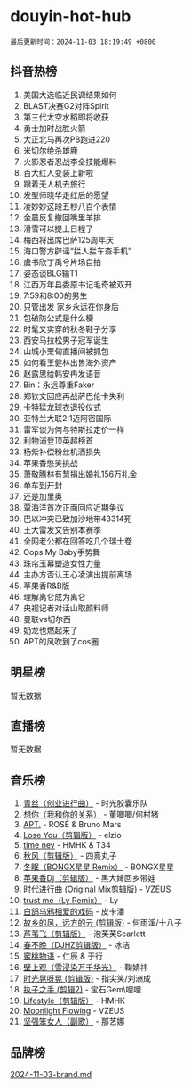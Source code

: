 # douyin-hot-hub

`最后更新时间：2024-11-03 18:19:49 +0800`

## 抖音热榜

1. 美国大选临近民调结果如何
1. BLAST决赛G2对阵Spirit
1. 第三代太空水稻即将收获
1. 勇士加时战胜火箭
1. 大正北马再次PB跑进220
1. 米切尔绝杀雄鹿
1. 火影忍者忍战李全技能爆料
1. 百大红人变装上新啦
1. 跟着无人机去旅行
1. 发型师晓华走红后的愿望
1. 凌妙妙这段五秒八百个表情
1. 金晨反复撤回嘴里羊排
1. 滑雪可以提上日程了
1. 梅西将出席巴萨125周年庆
1. 海口警方辟谣“拦人拦车查手机”
1. 虞书欣丁禹兮片场自拍
1. 姿态谈BLG输T1
1. 江西万年县委原书记毛奇被双开
1. 7:59和8:00的男生
1. 只管出发 家乡永远在你身后
1. 包破防公式是什么梗
1. 时髦又实穿的秋冬鞋子分享
1. 西安马拉松男子冠军诞生
1. 山城小栗旬直播间被抓包
1. 如何看王健林出售海外资产
1. 赵露思给韩安冉发语音
1. Bin：永远尊重Faker
1. 郑钦文回应再战萨巴伦卡失利
1. 卡特猛龙球衣退役仪式
1. 亚特兰大联2:1迈阿密国际
1. 雷军谈为何与特斯拉定价一样
1. 利物浦登顶英超榜首
1. 杨紫补偿粉丝机酒损失
1. 苹果香憋笑挑战
1. 萧敬腾林有慧捐出婚礼156万礼金
1. 单车到开封
1. 还是加里奥
1. 覃海洋首次正面回应近期争议
1. 巴以冲突已致加沙地带43314死
1. 王大雷发文告别本赛季
1. 全网老公都在回答吃几个瑞士卷
1. Oops My Baby手势舞
1. 珠帘玉幕塑造女性力量
1. 主办方否认王心凌演出提前离场
1. 苹果香R&B版
1. 理解离仑成为离仑
1. 央视记者对话山取颜料师
1. 曼联vs切尔西
1. 奶龙也燃起来了
1. APT的风吹到了cos圈

## 明星榜

暂无数据

## 直播榜

暂无数据

## 音乐榜

1. [青丝（创业进行曲）](https://sf3-cdn-tos.douyinstatic.com/obj/tos-cn-ve-2774/ooYARJB5iBRNhCOkDsS3BAKW91CIMoQfwzwKLi) - 时光胶囊乐队
1. [想你（我和你的关系）](https://sf5-hl-cdn-tos.douyinstatic.com/obj/tos-cn-ve-2774/o8QxhcOBDYYX0zqKCjFVQXZ3RBffnRBQEogitG) - 董唧唧/何村猪
1. [APT.](https://sf5-hl-cdn-tos.douyinstatic.com/obj/tos-cn-ve-2774/oUIcRnUtZBV1JgZtxIMCAiiBSVBSEEOCFfkeMQ) - ROSÉ & Bruno Mars
1. [Lose You（剪辑版）](https://sf5-hl-cdn-tos.douyinstatic.com/obj/tos-cn-ve-2774/og9yxQxAWI86iBNr9ojBFMoWTIvDZZb8HwiGY) - elzio
1. [time nev](https://sf5-hl-cdn-tos.douyinstatic.com/obj/tos-cn-ve-2774/oc6aICzpzBCWrhCvDVi2AZmQLt0gIBxfMEfd6i) - HMHK & T34
1. [秋风（剪辑版）](https://sf5-hl-cdn-tos.douyinstatic.com/obj/tos-cn-ve-2774/ocGaU84LfAfzMd2wbXdQFpCGhBiXg82JNMRRie) - 四熹丸子
1. [冬眠（BONGX星星 Remix）](https://sf5-hl-cdn-tos.douyinstatic.com/obj/tos-cn-ve-2774/oMCfFFoE3LwQ7agAgOIG4ieExqkeAsxNBEkLdz) - BONGX星星
1. [苹果香Dj（剪辑版）](https://sf5-hl-cdn-tos.douyinstatic.com/obj/tos-cn-ve-2774/oEeIEQbYGAOspCTRAIeYF4Ok8LgZ8NBaRe4ztR) - 黑大婶回乡带娃
1. [时代进行曲 (Original Mix剪辑版)](https://sf5-hl-cdn-tos.douyinstatic.com/obj/tos-cn-ve-2774/oYrssziLdrtiW6cKABM8n5Vfc2xwXiIBInoAkn) - VZEUS
1. [trust me（Ly Remix）](https://sf5-hl-cdn-tos.douyinstatic.com/obj/tos-cn-ve-2774/oUo1M8fz5AfmMSExABQQKFE0eCMWgsiccfqrMA) - Ly
1. [白鸽乌鸦相爱的戏码](https://sf5-hl-cdn-tos.douyinstatic.com/obj/tos-cn-ve-2774/oMVVEf6eDAOmFtNtCsEqKpIorBDM8Nkg6TZRqC) - 皮卡潘
1. [故乡的风，远方的云 (剪辑版)](https://sf3-cdn-tos.douyinstatic.com/obj/tos-cn-ve-2774/ooPEdiZMrAAWisczq1WXoZYGU6GxII2UUBvYI) - 何雨溪/十八子
1. [芦苇飞（剪辑版）](https://sf5-hl-cdn-tos.douyinstatic.com/obj/tos-cn-ve-2774/ok3IaChjEFFoK3FAMzXDEgfpeE6Al3Nv2BnfCW) - 泡芙芙Scarlett
1. [春不晚（DJHZ剪辑版）](https://sf5-hl-cdn-tos.douyinstatic.com/obj/tos-cn-ve-2774/osEZa7YZ6wNo9QDABgfGFaCQKRQTNafsBJDnKt) - 冰洁
1. [蜜桃物语](https://sf3-cdn-tos.douyinstatic.com/obj/tos-cn-ve-2774/oIhOSCZtIACtYU4XQkngiW9kCBfVD1Fz9IYeqL) - 仁辰 & 于行
1. [壁上观（雪浸染万千华光）](https://sf3-cdn-tos.douyinstatic.com/obj/tos-cn-ve-2774/ocIizBMxWi8vA8UdAMIYdYCjgBB5Z3WZWxrvY) - 鞠婧祎
1. [时光晃呀晃 (剪辑版)](https://sf5-hl-cdn-tos.douyinstatic.com/obj/tos-cn-ve-2774/o8ACeQem3gwI1x3GIYGAfKG0LJebKFRJDwRwyW) - 指尖笑/刘洲成
1. [执子之手 (剪辑2)](https://sf5-hl-cdn-tos.douyinstatic.com/obj/tos-cn-ve-2774/oUoZLQjCc31XzqsBnBQUNgeKtYPBcgbFDwtfcu) - 宝石Gem\哩哩
1. [Lifestyle（剪辑版）](https://sf3-cdn-tos.douyinstatic.com/obj/tos-cn-ve-2774/owfqGgjwG3V5lCLaAIezFMeg3LtuKNBaZKgzPV) - HMHK
1. [Moonlight Flowing](https://sf3-cdn-tos.douyinstatic.com/obj/tos-cn-ve-2774/oopZsCtRnQgOhEYmv9FfBBgwmeaQmWQQZED9tN) - VZEUS
1. [坚强笨女人（副歌）](https://sf5-hl-cdn-tos.douyinstatic.com/obj/tos-cn-ve-2774/ospNInQiZvGWyBVg5zkNsAMct5uJIg1CrZiPL) - 那艺娜

## 品牌榜

[2024-11-03-brand.md](2024-11-03-brand.md)
